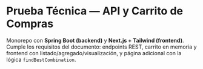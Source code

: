 # Prueba Técnica — API y Carrito de Compras

Monorepo con **Spring Boot (backend)** y **Next.js + Tailwind (frontend)**.  
Cumple los requisitos del documento: endpoints REST, carrito en memoria y frontend con listado/agregado/visualización, y página adicional con la lógica `findBestCombination`.
